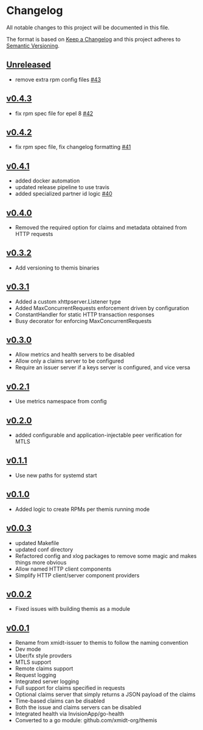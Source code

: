 # Changelog
All notable changes to this project will be documented in this file.

The format is based on [Keep a Changelog](http://keepachangelog.com/en/1.0.0/)
and this project adheres to [Semantic Versioning](http://semver.org/spec/v2.0.0.html).

## [Unreleased]
- remove extra rpm config files [#43](https://github.com/xmidt-org/themis/pull/43)

## [v0.4.3]
- fix rpm spec file for epel 8 [#42](https://github.com/xmidt-org/themis/pull/42)

## [v0.4.2]
- fix rpm spec file, fix changelog formatting [#41](https://github.com/xmidt-org/themis/pull/41)

## [v0.4.1]
- added docker automation
- updated release pipeline to use travis
- added specialized partner id logic [#40](https://github.com/xmidt-org/themis/pull/40)

## [v0.4.0]
- Removed the required option for claims and metadata obtained from HTTP requests

## [v0.3.2]
- Add versioning to themis binaries 

## [v0.3.1]
- Added a custom xhttpserver.Listener type
- Added MaxConcurrentRequests enforcement driven by configuration
- ConstantHandler for static HTTP transaction responses
- Busy decorator for enforcing MaxConcurrentRequests

## [v0.3.0]
- Allow metrics and health servers to be disabled
- Allow only a claims server to be configured
- Require an issuer server if a keys server is configured, and vice versa

## [v0.2.1]
- Use metrics namespace from config

## [v0.2.0]
- added configurable and application-injectable peer verification for MTLS

## [v0.1.1]
- Use new paths for systemd start

## [v0.1.0]
- Added logic to create RPMs per themis running mode

## [v0.0.3]
- updated Makefile
- updated conf directory
- Refactored config and xlog packages to remove some magic and makes things more obvious
- Allow named HTTP client components
- Simplify HTTP client/server component providers

## [v0.0.2]
- Fixed issues with building themis as a module

## [v0.0.1]
- Rename from xmidt-issuer to themis to follow the naming convention
- Dev mode
- Uber/fx style provders
- MTLS support
- Remote claims support
- Request logging
- Integrated server logging
- Full support for claims specified in requests
- Optional claims server that simply returns a JSON payload of the claims
- Time-based claims can be disabled
- Both the issue and claims servers can be disabled
- Integrated health via InvisionApp/go-health
- Converted to a go module: github.com/xmidt-org/themis


[Unreleased]: https://github.com/xmidt-org/themis/compare/v0.4.3...HEAD
[v0.4.3]: https://github.com/xmidt-org/themis/compare/v0.4.2...v0.4.3
[v0.4.2]: https://github.com/xmidt-org/themis/compare/v0.4.1...v0.4.2
[v0.4.1]: https://github.com/xmidt-org/themis/compare/v0.4.0...v0.4.1
[v0.4.0]: https://github.com/xmidt-org/themis/compare/v0.3.2...v0.4.0
[v0.3.2]: https://github.com/xmidt-org/themis/compare/v0.3.1...v0.3.2
[v0.3.1]: https://github.com/xmidt-org/themis/compare/v0.3.0...v0.3.1
[v0.3.0]: https://github.com/xmidt-org/themis/compare/v0.2.1...v0.3.0
[v0.2.1]: https://github.com/xmidt-org/themis/compare/v0.2.0...v0.2.1
[v0.2.0]: https://github.com/xmidt-org/themis/compare/v0.1.1...v0.2.0
[v0.1.1]: https://github.com/xmidt-org/themis/compare/v0.1.0...v0.1.1
[v0.1.0]: https://github.com/xmidt-org/themis/compare/v0.0.3...v0.1.0
[v0.0.3]: https://github.com/xmidt-org/themis/compare/v0.0.2...v0.0.3
[v0.0.2]: https://github.com/xmidt-org/themis/compare/v0.0.1...v0.0.2
[v0.0.1]: https://github.com/xmidt-org/themis/compare/v0.0.0...v0.0.1

